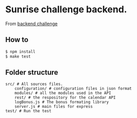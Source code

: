 # Sunrise challenge backend. 


From [backend challenge](https://github.com/sunrise/jobs/blob/master/instructions/backend-engineer.md)


## How to 

```bash
$ npm install 
$ make test
```

## Folder structure 

```
src/ # All sources files.
	configuration/ # configuration files in json format
	modules/ # all the modules used in the API
	rest/ # the respository for the calendar API
	logBonus.js # The bonus formating library
	server.js # main files for express
test/ # Run the test
```



